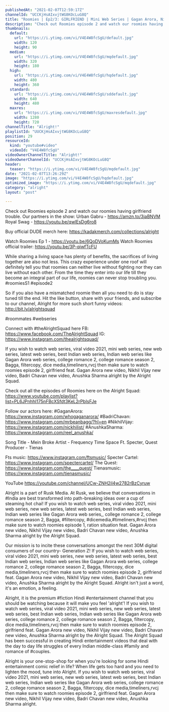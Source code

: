 ```yaml
---
publishedAt: "2021-02-07T12:59:17Z"
channelId: "UCCKjHsAIxvjtWG8KOcLuG8Q"
title: "Roomies | Ep2/3: GIRLFRIEND | Mini Web Series | Gagan Arora, Nikhil Vijay, Badri & Anushka |Alright!"
description: "Check out Roomies episode 2 and watch our roomies having girlfriend trouble.\nOur partners in the show: \nUrban Gabru -  https://amzn.to/3jaBNVM\nRoyal Swag - https://youtu.be/qwlEsDg6ro8\n\nBuy official DUDE merch here: https://kadakmerch.com/collections/alright\n\nWatch Roomies Ep 1 - https://youtu.be/6QoDVoKumMs\nWatch Roomies official trailer: https://youtu.be/3P-qiwfTcFU\n\nWhile sharing a living space has plenty of benefits, the sacrifices of living together are also not less. This crazy experience under one roof will definitely tell you that roomies can neither live without fighting nor they can live without each other. From the time they enter into our life till they become an integral part of our life, roomies can never stop troubling you.  #roomiesS1 #episode2\n\nSo if you also have a mismatched roomie then all you need to do is stay tuned till the end. Hit the like button, share with your friends, and subscribe to our channel, Alright for more such short funny videos: http://bit.ly/alrightsquad\n\n#roommates #webseries\n\nConnect with #theAlrightSquad here\nFB: https://www.facebook.com/TheAlrightSquad\nIG: https://www.instagram.com/thealrightsquad/\n\nIf you wish to watch web series, viral video 2021, mini web series, new web series, latest web series, best Indian web series, Indian web series like Gagan Arora web series, college romance 2, college romance season 2, Bagga, filtercopy, dice media,timeliners,rvcj then make sure to watch roomies episode 2, girlfriend feat. Gagan Arora new video, Nikhil Vijay new video, Badri Chavan new video, Anushka Sharma alright by the Alright Squad. \n\n\nCheck out all the episodes of Roomies here on the Alright Squad: https://www.youtube.com/playlist?list=PL6JPnhhI175nFBcXSfdt3KeL2rPbIsFJe\n\nFollow our actors here:\n#GaganArora: https://www.instagram.com/whogaganarora/\n#BadriChavan: https://www.instagram.com/mrbeanbagg/?hl=en\n#NikhilVijay: https://www.instagram.com/nickhilist/\n#AnushkaSharma: https://www.instagram.com/reel_anushka/\n\nSong Title - Mein Broke\nArtist - Frequency Time Space Ft. Specter, Quest\nProducer - Tienas\n\n Fts music: https://www.instagram.com/ftsmusic/\nSpecter Cartel: https://www.instagram.com/spectercartel/\nThe Quest: https://www.instagram.com/the____quest/\nTienasmusic: https://www.instagram.com/tienasmusic/\n\nYouTube\nhttps://youtube.com/channel/UCw-ZNH2il4w2782rBzCyruw\n\nAlright is a part of Rusk Media. At Rusk, we believe that conversations in #India are best transformed into path-breaking ideas over a cup of steaming hot chai! If you wish to watch web series, viral video 2021, mini web series, new web series, latest web series, best Indian web series, Indian web series like Gagan Arora web series,, college romance 2, college romance season 2, Bagga, #filtercopy, #dicemedia,#timeliners,#rvcj then make sure to watch roomies episode 1, ration situation feat. Gagan Arora new video, Nikhil Vijay new video, Badri Chavan new video, Anushka Sharma alright by the Alright Squad. \n\n\nOur mission is to incite these conversations amongst the next 30M digital consumers of our country- Generation Z! If you wish to watch web series, viral video 2021, mini web series, new web series, latest web series, best Indian web series, Indian web series like Gagan Arora web series, college romance 2, college romance season 2, Bagga, filtercopy, dice media,timeliners,rvcj then make sure to watch roomies episode 2, girlfriend feat. Gagan Arora new video, Nikhil Vijay new video, Badri Chavan new video, Anushka Sharma alright by the Alright Squad. Alright isn't just a word, it's an emotion, a feeling.\n\nAlright, it is the premium #fiction Hindi #entertainment channel that you should be watching because it will make you feel 'alright'! If you wish to watch web series, viral video 2021, mini web series, new web series, latest web series, best Indian web series, Indian web series like Gagan Arora web series, college romance 2, college romance season 2, Bagga, filtercopy, dice media,timeliners,rvcj then make sure to watch roomies episode 2, girlfriend feat. Gagan Arora new video, Nikhil Vijay new video, Badri Chavan new video, Anushka Sharma alright by the Alright Squad. The Alright Squad has been successful in creating Hindi entertainment videos that deal with the day to day life struggles of every Indian middle-class #family and romance of #couples.\n\nAlright is your one-stop-shop for when you're looking for some Hindi entertainment comic relief in life? When life gets too hard and you need to lighten the mood, tune into Alright. If you wish to watch web series, viral video 2021, mini web series, new web series, latest web series, best Indian web series, Indian web series like Gagan Arora web series, college romance 2, college romance season 2, Bagga, filtercopy, dice media,timeliners,rvcj then make sure to watch roomies episode 2, girlfriend feat. Gagan Arora new video, Nikhil Vijay new video, Badri Chavan new video, Anushka Sharma alright."
thumbnails:
  default:
    url: "https://i.ytimg.com/vi/V4E4W8fcSgU/default.jpg"
    width: 120
    height: 90
  medium:
    url: "https://i.ytimg.com/vi/V4E4W8fcSgU/mqdefault.jpg"
    width: 320
    height: 180
  high:
    url: "https://i.ytimg.com/vi/V4E4W8fcSgU/hqdefault.jpg"
    width: 480
    height: 360
  standard:
    url: "https://i.ytimg.com/vi/V4E4W8fcSgU/sddefault.jpg"
    width: 640
    height: 480
  maxres:
    url: "https://i.ytimg.com/vi/V4E4W8fcSgU/maxresdefault.jpg"
    width: 1280
    height: 720
channelTitle: "Alright!"
playlistId: "UUCKjHsAIxvjtWG8KOcLuG8Q"
position: 29
resourceId:
  kind: "youtube#video"
  videoId: "V4E4W8fcSgU"
videoOwnerChannelTitle: "Alright!"
videoOwnerChannelId: "UCCKjHsAIxvjtWG8KOcLuG8Q"
header:
  teaser: "https://i.ytimg.com/vi/V4E4W8fcSgU/mqdefault.jpg"
date: "2021-02-07T13:26:29Z"
image: "https://i.ytimg.com/vi/V4E4W8fcSgU/hqdefault.jpg"
optimized_image: "https://i.ytimg.com/vi/V4E4W8fcSgU/mqdefault.jpg"
category: "alright"
layout: "post"

---
```

Check out Roomies episode 2 and watch our roomies having girlfriend trouble.
Our partners in the show: 
Urban Gabru -  https://amzn.to/3jaBNVM
Royal Swag - https://youtu.be/qwlEsDg6ro8

Buy official DUDE merch here: https://kadakmerch.com/collections/alright

Watch Roomies Ep 1 - https://youtu.be/6QoDVoKumMs
Watch Roomies official trailer: https://youtu.be/3P-qiwfTcFU

While sharing a living space has plenty of benefits, the sacrifices of living together are also not less. This crazy experience under one roof will definitely tell you that roomies can neither live without fighting nor they can live without each other. From the time they enter into our life till they become an integral part of our life, roomies can never stop troubling you.  #roomiesS1 #episode2

So if you also have a mismatched roomie then all you need to do is stay tuned till the end. Hit the like button, share with your friends, and subscribe to our channel, Alright for more such short funny videos: http://bit.ly/alrightsquad

#roommates #webseries

Connect with #theAlrightSquad here
FB: https://www.facebook.com/TheAlrightSquad
IG: https://www.instagram.com/thealrightsquad/

If you wish to watch web series, viral video 2021, mini web series, new web series, latest web series, best Indian web series, Indian web series like Gagan Arora web series, college romance 2, college romance season 2, Bagga, filtercopy, dice media,timeliners,rvcj then make sure to watch roomies episode 2, girlfriend feat. Gagan Arora new video, Nikhil Vijay new video, Badri Chavan new video, Anushka Sharma alright by the Alright Squad. 


Check out all the episodes of Roomies here on the Alright Squad: https://www.youtube.com/playlist?list=PL6JPnhhI175nFBcXSfdt3KeL2rPbIsFJe

Follow our actors here:
#GaganArora: https://www.instagram.com/whogaganarora/
#BadriChavan: https://www.instagram.com/mrbeanbagg/?hl=en
#NikhilVijay: https://www.instagram.com/nickhilist/
#AnushkaSharma: https://www.instagram.com/reel_anushka/

Song Title - Mein Broke
Artist - Frequency Time Space Ft. Specter, Quest
Producer - Tienas

 Fts music: https://www.instagram.com/ftsmusic/
Specter Cartel: https://www.instagram.com/spectercartel/
The Quest: https://www.instagram.com/the____quest/
Tienasmusic: https://www.instagram.com/tienasmusic/

YouTube
https://youtube.com/channel/UCw-ZNH2il4w2782rBzCyruw

Alright is a part of Rusk Media. At Rusk, we believe that conversations in #India are best transformed into path-breaking ideas over a cup of steaming hot chai! If you wish to watch web series, viral video 2021, mini web series, new web series, latest web series, best Indian web series, Indian web series like Gagan Arora web series,, college romance 2, college romance season 2, Bagga, #filtercopy, #dicemedia,#timeliners,#rvcj then make sure to watch roomies episode 1, ration situation feat. Gagan Arora new video, Nikhil Vijay new video, Badri Chavan new video, Anushka Sharma alright by the Alright Squad. 


Our mission is to incite these conversations amongst the next 30M digital consumers of our country- Generation Z! If you wish to watch web series, viral video 2021, mini web series, new web series, latest web series, best Indian web series, Indian web series like Gagan Arora web series, college romance 2, college romance season 2, Bagga, filtercopy, dice media,timeliners,rvcj then make sure to watch roomies episode 2, girlfriend feat. Gagan Arora new video, Nikhil Vijay new video, Badri Chavan new video, Anushka Sharma alright by the Alright Squad. Alright isn't just a word, it's an emotion, a feeling.

Alright, it is the premium #fiction Hindi #entertainment channel that you should be watching because it will make you feel 'alright'! If you wish to watch web series, viral video 2021, mini web series, new web series, latest web series, best Indian web series, Indian web series like Gagan Arora web series, college romance 2, college romance season 2, Bagga, filtercopy, dice media,timeliners,rvcj then make sure to watch roomies episode 2, girlfriend feat. Gagan Arora new video, Nikhil Vijay new video, Badri Chavan new video, Anushka Sharma alright by the Alright Squad. The Alright Squad has been successful in creating Hindi entertainment videos that deal with the day to day life struggles of every Indian middle-class #family and romance of #couples.

Alright is your one-stop-shop for when you're looking for some Hindi entertainment comic relief in life? When life gets too hard and you need to lighten the mood, tune into Alright. If you wish to watch web series, viral video 2021, mini web series, new web series, latest web series, best Indian web series, Indian web series like Gagan Arora web series, college romance 2, college romance season 2, Bagga, filtercopy, dice media,timeliners,rvcj then make sure to watch roomies episode 2, girlfriend feat. Gagan Arora new video, Nikhil Vijay new video, Badri Chavan new video, Anushka Sharma alright.